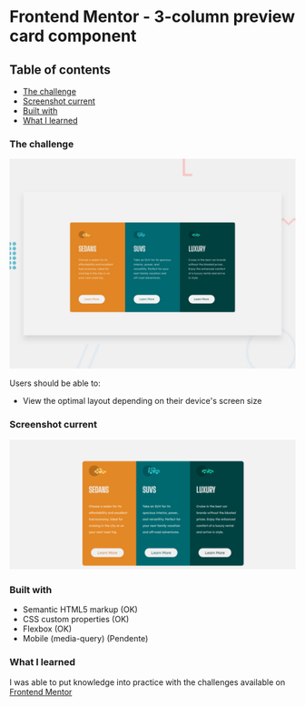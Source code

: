 # Frontend Mentor - 3-column preview card component

## Table of contents

  - [The challenge](#the-challenge)
  - [Screenshot current](#screenshot-current)
  - [Built with](#built-with)
  - [What I learned](#what-i-learned)

### The challenge

![Design preview for the 3-column preview card component coding challenge](./design/desktop-preview.jpg)

Users should be able to:

- View the optimal layout depending on their device's screen size

### Screenshot current

![](./images/screenshot.png)

### Built with

- Semantic HTML5 markup (OK)
- CSS custom properties (OK)
- Flexbox (OK)
- Mobile (media-query)  (Pendente)

### What I learned

I was able to put knowledge into practice with the challenges available on [Frontend Mentor](https://www.frontendmentor.io/)    

